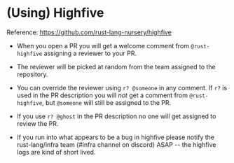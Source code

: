 # (Using) Highfive

Reference: https://github.com/rust-lang-nursery/highfive

- When you open a PR you will get a welcome comment from `@rust-highfive`
  assigning a reviewer to your PR.

- The reviewer will be picked at random from the team assigned to the
  repository.

- You can override the reviewer using `r? @someone` in any comment. If `r?` is
  used in the PR description you will *not* get a comment from `@rust-highfive`,
  but `@someone` will still be assigned to the PR.

- If you use `r? @ghost` in the PR description no one will get assigned to
  review the PR.

- If you run into what appears to be a bug in highfive please notify the
  rust-lang/infra team (#infra channel on discord) ASAP -- the highfive logs are
  kind of short lived.
